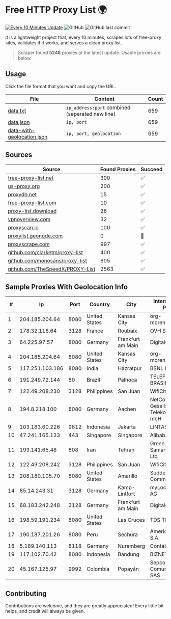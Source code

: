 
# Free HTTP Proxy List 🌍

[![Every 10 Minutes Update](https://github.com/mertguvencli/http-proxy-list/actions/workflows/main.yml/badge.svg?branch=main)](https://github.com/mertguvencli/http-proxy-list/actions/workflows/main.yml)
![GitHub](https://img.shields.io/github/license/mertguvencli/http-proxy-list)
![GitHub last commit](https://img.shields.io/github/last-commit/mertguvencli/http-proxy-list)

It is a lightweight project that, every 10 minutes, scrapes lots of free-proxy sites, validates if it works, and serves a clean proxy list.


> Scraper found **5248** proxies at the latest update. Usable proxies are below.

## Usage

Click the file format that you want and copy the URL.


|File|Content|Count|
|----|-------|-----|
|[data.txt](https://raw.githubusercontent.com/mertguvencli/http-proxy-list/main/proxy-list/data.txt)|`ip_address:port` combined (seperated new line)|659|
|[data.json](https://raw.githubusercontent.com/mertguvencli/http-proxy-list/main/proxy-list/data.json)|`ip, port`|659|
|[data-with-geolocation.json](https://raw.githubusercontent.com/mertguvencli/http-proxy-list/main/proxy-list/data-with-geolocation.json)|`ip, port, geolocation`|659|

## Sources

|Source|Found Proxies|Succeed|
|------|-------------|-------|
|[free-proxy-list.net](https://free-proxy-list.net)|300|✅|
|[us-proxy.org](https://www.us-proxy.org)|200|✅|
|[proxydb.net](http://proxydb.net)|15|✅|
|[free-proxy-list.com](https://free-proxy-list.com/?page=&port=&type%5B%5D=http&type%5B%5D=https&up_time=0&search=Search)|10|✅|
|[proxy-list.download](https://www.proxy-list.download/HTTP)|26|✅|
|[vpnoverview.com](https://vpnoverview.com/privacy/anonymous-browsing/free-proxy-servers)|32|✅|
|[proxyscan.io](https://www.proxyscan.io)|100|✅|
|[proxylist.geonode.com](https://proxylist.geonode.com/api/proxy-list?limit=300&page=1&sort_by=lastChecked&sort_type=desc&protocols=http,https)|0|🚫|
|[proxyscrape.com](https://api.proxyscrape.com/v2/?request=displayproxies&protocol=http&timeout=10000&country=all&ssl=all&anonymity=all)|997|✅|
|[github.com/clarketm/proxy-list](https://raw.githubusercontent.com/clarketm/proxy-list/master/proxy-list-raw.txt)|400|✅|
|[github.com/monosans/proxy-list](https://raw.githubusercontent.com/monosans/proxy-list/main/proxies/http.txt)|605|✅|
|[github.com/TheSpeedX/PROXY-List](https://raw.githubusercontent.com/TheSpeedX/PROXY-List/master/http.txt)|2563|✅|


## Sample Proxies With Geolocation Info

|#|Ip|Port|Country|City|Internet Service Provider|
|-|--|----|-------|----|-------------------------|
|1|204.185.204.64|8080|United States|Kansas City|org-morenet.more.net|
|2|178.32.116.64|3128|France|Roubaix|OVH SAS|
|3|64.225.97.57|8080|Germany|Frankfurt am Main|DigitalOcean, LLC|
|4|204.185.204.64|8080|United States|Kansas City|org-morenet.more.net|
|5|117.251.103.186|8080|India|Hazratpur|BSNL Internet|
|6|191.249.72.144|80|Brazil|Palhoca|TELEFÔNICA BRASIL S.A|
|7|122.49.208.230|3128|Philippines|San Juan|WifiCity, Inc|
|8|194.8.218.100|8080|Germany|Aachen|NetCologne Gesellschaft fur Telekommunikation mbH|
|9|103.183.60.226|9812|Indonesia|Jakarta|LINTASARTA|
|10|47.241.165.133|443|Singapore|Singapore|Alibaba.com LLC|
|11|193.141.65.48|808|Iran|Tehran|Green Web Samaneh Novin Co Ltd|
|12|122.49.208.242|3128|Philippines|San Juan|WifiCity, Inc|
|13|208.180.105.70|8080|United States|Amarillo|Suddenlink Communications|
|14|85.14.243.31|3128|Germany|Kamp-Lintfort|myLoc managed IT AG|
|15|68.183.242.248|3128|Germany|Frankfurt am Main|DigitalOcean, LLC|
|16|198.59.191.234|8080|United States|Las Cruces|TDS TELECOM|
|17|190.187.201.26|8080|Peru|Sechura|Americatel Peru S.A.|
|18|5.189.140.113|8118|Germany|Nuremberg|Contabo GmbH|
|19|117.102.70.42|8080|Indonesia|Bandung|BIZNET|
|20|45.167.125.97|9992|Colombia|Popayán|Sepcom Comunicaciones SAS|



## Contributing

Contributions are welcome, and they are greatly appreciated! Every
little bit helps, and credit will always be given.

